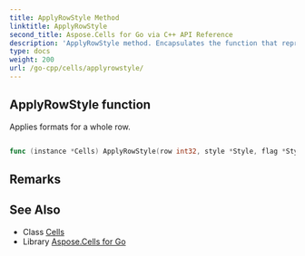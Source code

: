 ```yaml
---
title: ApplyRowStyle Method 
linktitle: ApplyRowStyle
second_title: Aspose.Cells for Go via C++ API Reference
description: 'ApplyRowStyle method. Encapsulates the function that represents applyrowstyle in Go.'
type: docs
weight: 200
url: /go-cpp/cells/applyrowstyle/
---
```


## ApplyRowStyle function

Applies formats for a whole row.

```go

func (instance *Cells) ApplyRowStyle(row int32, style *Style, flag *StyleFlag)  error

```

## Remarks


## See Also

* Class [Cells](../)
* Library [Aspose.Cells for Go](../../)
